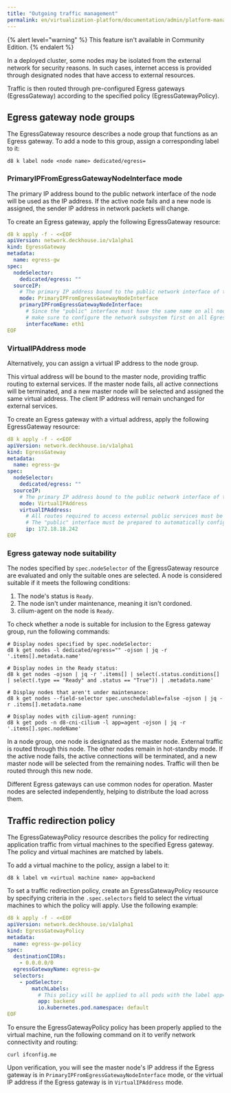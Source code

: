 ```yaml
---
title: "Outgoing traffic management"
permalink: en/virtualization-platform/documentation/admin/platform-management/network/egress.html
---
```


{% alert level="warning" %}
This feature isn't available in Community Edition.
{% endalert %}

In a deployed cluster, some nodes may be isolated from the external network for security reasons.
In such cases, internet access is provided through designated nodes that have access to external resources.

Traffic is then routed through pre-configured Egress gateways (EgressGateway) according to the specified policy (EgressGatewayPolicy).

## Egress gateway node groups

The EgressGateway resource describes a node group that functions as an Egress gateway.
To add a node to this group, assign a corresponding label to it:

```shell
d8 k label node <node name> dedicated/egress=
```

### PrimaryIPFromEgressGatewayNodeInterface mode

The primary IP address bound to the public network interface of the node will be used as the IP address.
If the active node fails and a new node is assigned, the sender IP address in network packets will change.

To create an Egress gateway, apply the following EgressGateway resource:

```yaml
d8 k apply -f - <<EOF
apiVersion: network.deckhouse.io/v1alpha1
kind: EgressGateway
metadata:
  name: egress-gw
spec:
  nodeSelector:
    dedicated/egress: ""
  sourceIP:
    # The primary IP address bound to the public network interface of the node will be used as the IP address
    mode: PrimaryIPFromEgressGatewayNodeInterface
    primaryIPFromEgressGatewayNodeInterface:
      # Since the "public" interface must have the same name on all nodes in the group (for example, eth1),
      # make sure to configure the network subsystem first on all Egress nodes
      interfaceName: eth1
EOF
```

### VirtualIPAddress mode

Alternatively, you can assign a virtual IP address to the node group.

This virtual address will be bound to the master node, providing traffic routing to external services.
If the master node fails, all active connections will be terminated,
and a new master node will be selected and assigned the same virtual address.
The client IP address will remain unchanged for external services.

To create an Egress gateway with a virtual address, apply the following EgressGateway resource:

```yaml
d8 k apply -f - <<EOF
apiVersion: network.deckhouse.io/v1alpha1
kind: EgressGateway
metadata:
  name: egress-gw
spec:
  nodeSelector:
    dedicated/egress: ""
  sourceIP:
    # The primary IP address bound to the public network interface of the node will be used as the IP address
    mode: VirtualIPAddress
    virtualIPAddress:
      # All routes required to access external public services must be configured on every node
      # The "public" interface must be prepared to automatically configure the "virtual" IP address as a secondary IP address
      ip: 172.18.18.242
EOF
```

### Egress gateway node suitability

The nodes specified by `spec.nodeSelector` of the EgressGateway resource are evaluated and only the suitable ones are selected.
A node is considered suitable if it meets the following conditions:

1. The node's status is `Ready`.
1. The node isn't under maintenance, meaning it isn't cordoned.
1. cilium-agent on the node is `Ready`.

To check whether a node is suitable for inclusion to the Egress gateway group, run the following commands:

```shell
# Display nodes specified by spec.nodeSelector:
d8 k get nodes -l dedicated/egress="" -ojson | jq -r '.items[].metadata.name'

# Display nodes in the Ready status:
d8 k get nodes -ojson | jq -r '.items[] | select(.status.conditions[] | select(.type == "Ready" and .status == "True")) | .metadata.name'

# Display nodes that aren't under maintenance:
d8 k get nodes --field-selector spec.unschedulable=false -ojson | jq -r .items[].metadata.name

# Display nodes with cilium-agent running:
d8 k get pods -n d8-cni-cilium -l app=agent -ojson | jq -r '.items[].spec.nodeName'
```

In a node group, one node is designated as the master node. External traffic is routed through this node.
The other nodes remain in hot-standby mode.
If the active node fails, the active connections will be terminated,
and a new master node will be selected from the remaining nodes.
Traffic will then be routed through this new node.

Different Egress gateways can use common nodes for operation.
Master nodes are selected independently, helping to distribute the load across them.

## Traffic redirection policy

The EgressGatewayPolicy resource describes the policy for redirecting application traffic from virtual machines to the specified Egress gateway.
The policy and virtual machines are matched by labels.

To add a virtual machine to the policy, assign a label to it:

```shell
d8 k label vm <virtual machine name> app=backend
```

To set a traffic redirection policy,
create an EgressGatewayPolicy resource by specifying criteria in the `.spec.selectors` field
to select the virtual machines to which the policy will apply.
Use the following example:

```yaml
d8 k apply -f - <<EOF
apiVersion: network.deckhouse.io/v1alpha1
kind: EgressGatewayPolicy
metadata:
  name: egress-gw-policy
spec:
  destinationCIDRs:
    - 0.0.0.0/0
  egressGatewayName: egress-gw
  selectors:
    - podSelector:
        matchLabels:
          # This policy will be applied to all pods with the label app=backend in the default namespace on all virtual machines
          app: backend
          io.kubernetes.pod.namespace: default
EOF
```

To ensure the EgressGatewayPolicy policy has been properly applied to the virtual machine,
run the following command on it to verify network connectivity and routing:

```shell
curl ifconfig.me
```

Upon verification, you will see the master node's IP address if the Egress gateway is in `PrimaryIPFromEgressGatewayNodeInterface` mode,
or the virtual IP address if the Egress gateway is in `VirtualIPAddress` mode.
